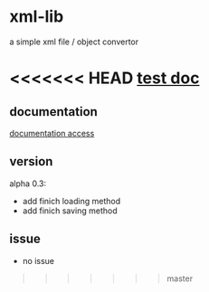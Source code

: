 # xml-lib
a simple xml file / object convertor

<<<<<<< HEAD
[test doc](docs/index.md)
=======
## documentation
[documentation access](https://davidporras31.github.io/xml-lib/)

## version
alpha 0.3:
- add finich loading method
- add finich saving method

## issue
- no issue
>>>>>>> master
